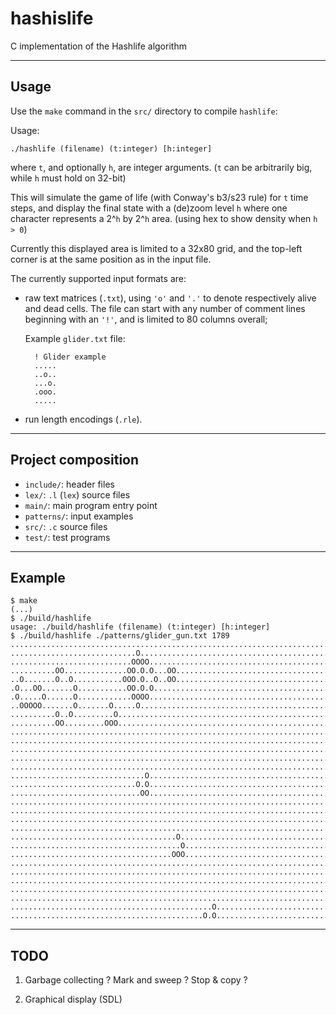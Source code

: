 hashislife
==========

C implementation of the Hashlife algorithm

---

Usage
-----

Use the `make` command in the `src/` directory to compile `hashlife`:

Usage:

    ./hashlife (filename) (t:integer) [h:integer]

where `t`, and optionally `h`, are integer arguments.
(`t` can be arbitrarily big, while `h` must hold on 32-bit)

This will simulate the game of life (with Conway's b3/s23 rule) for `t`
time steps, and display the final state with a (de)zoom level `h`
where one character represents a 2^`h` by 2^`h` area.
(using hex to show density when `h > 0`)

Currently this displayed area is limited to a 32x80 grid, and the top-left
corner is at the same position as in the input file.

The currently supported input formats are:

- raw text matrices (`.txt`), using `'o'` and `'.'` to
    denote respectively alive and dead cells.
    The file can start with any number of comment lines beginning with an
    `'!'`, and is limited to 80 columns overall;

    Example `glider.txt` file:
    
        ! Glider example
        .....
        ..o..
        ...o.
        .ooo.
        .....

- run length encodings (`.rle`).

---

Project composition
-------------------

- `include/`: header files
- `lex/`: `.l` (`lex`) source files
- `main/`: main program entry point
- `patterns/`: input examples
- `src/`: `.c` source files
- `test/`: test programs

<!--
`src/`
------

- *hashtbl*: Hashtables implement quad tree "smart constructor".

- *hashlife*: Hashlife algorithm, supports arbitrarily large numbers of steps.

- *bigint*: Big integers.

- *darray*: Dynamic arrays.

- *parsers*: Parsin utilities. Currently just parsing a rule.

- *runlength*: Run Length Encoder / Decoder.

- *matrix*: Raw text format.

- *conversion*: Converts to and from quad trees.

- *lifecount*: Counting cells in a quadtree.

- *slowlife*: Naive cellular automaton simulation. (old)

- *definitions*: Misc. declarations (currently just one `typedef`)

- *main*, *Makefile* ...
-->

---

Example
-------

    $ make
    (...)
    $ ./build/hashlife
    usage: ./build/hashlife (filename) (t:integer) [h:integer]
    $ ./build/hashlife ./patterns/glider_gun.txt 1789
    ................................................................................
    ............................O...................................................
    ...........................OOOO.................................................
    ..........OO..............OO.O.O...OO...........................................
    ..O.......O..O...........OOO.O..O..OO...........................................
    .O...OO.......O...........OO.O.O................................................
    .O.....O......O............OOOO.................................................
    ..OOOOO.......O.......O.....O...................................................
    ..........O..O.........O........................................................
    ..........OO.........OOO........................................................
    ................................................................................
    ................................................................................
    ................................................................................
    ................................................................................
    ................................................................................
    ..............................O.................................................
    ............................O.O.................................................
    .............................OO.................................................
    ................................................................................
    ................................................................................
    ................................................................................
    ................................................................................
    .....................................O..........................................
    ......................................O.........................................
    ....................................OOO.........................................
    ................................................................................
    ................................................................................
    ................................................................................
    ................................................................................
    ................................................................................
    .............................................O..................................
    ...........................................O.O..................................

---

TODO
----

1. Garbage collecting ? Mark and sweep ? Stop & copy ?

2. Graphical display (SDL)

